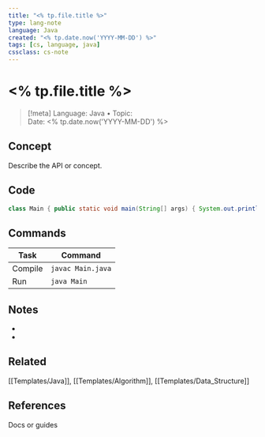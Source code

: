 ```yaml
---
title: "<% tp.file.title %>"
type: lang-note
language: Java
created: "<% tp.date.now('YYYY-MM-DD') %>"
tags: [cs, language, java]
cssclass: cs-note
---
```


# <% tp.file.title %>

> [!meta]
> Language: Java • Topic:  
> Date: <% tp.date.now('YYYY-MM-DD') %>

## Concept
Describe the API or concept.

## Code
```java
class Main { public static void main(String[] args) { System.out.println("Hello"); } }
```

## Commands
| Task | Command |
|------|---------|
| Compile | `javac Main.java` |
| Run | `java Main` |

## Notes
- 
- 

## Related
[[Templates/Java]], [[Templates/Algorithm]], [[Templates/Data_Structure]]

## References
Docs or guides

